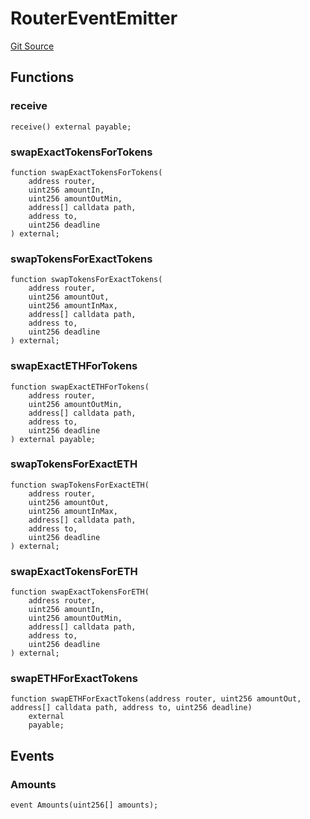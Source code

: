 # RouterEventEmitter
[Git Source](https://github.com/leeftk/prophetrouter/blob/a744328dd4441e9a4607bb5d3ed0087221d31252/src/contracts/test/RouterEventEmitter.sol)


## Functions
### receive


```solidity
receive() external payable;
```

### swapExactTokensForTokens


```solidity
function swapExactTokensForTokens(
    address router,
    uint256 amountIn,
    uint256 amountOutMin,
    address[] calldata path,
    address to,
    uint256 deadline
) external;
```

### swapTokensForExactTokens


```solidity
function swapTokensForExactTokens(
    address router,
    uint256 amountOut,
    uint256 amountInMax,
    address[] calldata path,
    address to,
    uint256 deadline
) external;
```

### swapExactETHForTokens


```solidity
function swapExactETHForTokens(
    address router,
    uint256 amountOutMin,
    address[] calldata path,
    address to,
    uint256 deadline
) external payable;
```

### swapTokensForExactETH


```solidity
function swapTokensForExactETH(
    address router,
    uint256 amountOut,
    uint256 amountInMax,
    address[] calldata path,
    address to,
    uint256 deadline
) external;
```

### swapExactTokensForETH


```solidity
function swapExactTokensForETH(
    address router,
    uint256 amountIn,
    uint256 amountOutMin,
    address[] calldata path,
    address to,
    uint256 deadline
) external;
```

### swapETHForExactTokens


```solidity
function swapETHForExactTokens(address router, uint256 amountOut, address[] calldata path, address to, uint256 deadline)
    external
    payable;
```

## Events
### Amounts

```solidity
event Amounts(uint256[] amounts);
```

